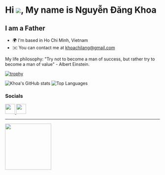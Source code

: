 # Hi ![](https://user-images.githubusercontent.com/18350557/176309783-0785949b-9127-417c-8b55-ab5a4333674e.gif), My name is **Nguyễn Đăng Khoa**

## I am a Father

- 🌍 I'm based in Ho Chi Minh, Vietnam
- ✉️ You can contact me at [khoachilang@gmail.com](mailto:khoachilang@gmail.com)

My life philosophy: "Try not to become a man of success, but rather try to become a man of value" - Albert Einstein.

[![trophy](https://trophygh.kolioaris.xyz/?username=ndkhoa&rank=SSS,SS,S,AAA,AA,A,SECRET)](https://github.com/ryo-ma/github-profile-trophy)

![Khoa's GitHub stats](https://github-readme-stats-one-khaki-25.vercel.app/api?username=ndkhoa&show_icons=true&include_all_commits=true&theme=transparent&hide_border=true)
![Top Languages](https://github-readme-stats-one-khaki-25.vercel.app/api/top-langs/?username=ndkhoa&layout=compact&theme=transparent&hide_border=true)

### Socials

<p align="left">
  <a href="https://www.github.com/ndkhoa" target="_blank" rel="noreferrer">
    <picture>
      <source media="(prefers-color-scheme: dark)" srcset="https://raw.githubusercontent.com/danielcranney/readme-generator/main/public/icons/socials/github-dark.svg" />
      <source media="(prefers-color-scheme: light)" srcset="https://raw.githubusercontent.com/danielcranney/readme-generator/main/public/icons/socials/github.svg" />
      <img src="https://raw.githubusercontent.com/danielcranney/readme-generator/main/public/icons/socials/github.svg" width="32" height="32" />
    </picture>
  </a>
  <a href="https://www.linkedin.com/in/khoachilang" target="_blank" rel="noreferrer">
    <picture>
      <source media="(prefers-color-scheme: dark)" srcset="https://raw.githubusercontent.com/danielcranney/readme-generator/main/public/icons/socials/linkedin-dark.svg" />
      <source media="(prefers-color-scheme: light)" srcset="https://raw.githubusercontent.com/danielcranney/readme-generator/main/public/icons/socials/linkedin.svg" />
      <img src="https://raw.githubusercontent.com/danielcranney/readme-generator/main/public/icons/socials/linkedin.svg" width="32" height="32" />
    </picture>
  </a>
</p>

<hr>
<div align="left">
  <img src="https://komarev.com/ghpvc/?username=ndkhoa&style=for-the-badge&color=orange" width="150" />
</div>
